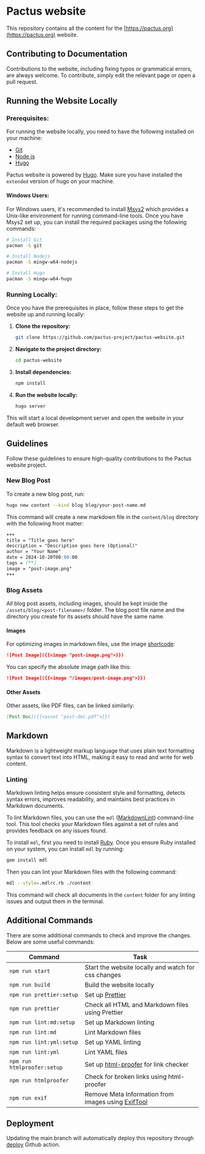 # Pactus website

This repository contains all the content for the [https://pactus.org](https://pactus.org) website.

## Contributing to Documentation

Contributions to the website, including fixing typos or grammatical errors, are always welcome.
To contribute, simply edit the relevant page or open a pull request.

## Running the Website Locally

### Prerequisites:

For running the website locally, you need to have the following installed on your machine:

- [Git](https://git-scm.com/downloads/)
- [Node.js](https://nodejs.org/en/download)
- [Hugo](https://gohugo.io/)

Pactus website is powered by [Hugo](https://gohugo.io/).
Make sure you have installed the `extended` version of hugo on your machine.

#### Windows Users:

For Windows users, it's recommended to install [Msys2](https://www.msys2.org/)
which provides a Unix-like environment for running command-line tools.
Once you have Msys2 set up, you can install the required packages using the following commands:

```bash
# Install Git
pacman -S git

# Install Nodejs
pacman -S mingw-w64-nodejs

# Install Hugo
pacman -S mingw-w64-hugo
```

### Running Locally:

Once you have the prerequisites in place, follow these steps to get the website up and running locally:

1. **Clone the repository:**

    ```bash
    git clone https://github.com/pactus-project/pactus-website.git
    ```

2. **Navigate to the project directory:**

    ```bash
    cd pactus-website
    ```

3. **Install dependencies:**

    ```bash
    npm install
    ```

4. **Run the website locally:**

    ```bash
    hugo server
    ```

This will start a local development server and open the website in your default web browser.

## Guidelines

Follow these guidelines to ensure high-quality contributions to the Pactus website project.

### New Blog Post

To create a new blog post, run:

```bash
hugo new content --kind blog blog/your-post-name.md
```

This command will create a new markdown file in the `content/blog` directory with the following front matter:

```markdown
+++
title = "Title goes here"
description = "Description goes here (Optional)"
author = "Your Name"
date = 2024-10-20T00:00:00
tags = [""]
image = "post-image.png"
+++
```

### Blog Assets

All blog post assets, including images, should be kept inside the `/assets/blog/<post-filename>/` folder.
The blog post file name and the directory you create for its assets should have the same name.

#### Images

For optimizing images in markdown files, use the image [shortcode](https://gohugo.io/content-management/shortcodes/):

```md
![Post Image]({{<image "post-image.png">}})
```

You can specify the absolute image path like this:

```md
![Post Image]({{<image "/images/post-image.png">}})
```

#### Other Assets

Other assets, like PDF files, can be linked similarly:

```md
[Post Doc]({{<asset "post-doc.pdf">}})
```

## Markdown

Markdown is a lightweight markup language that uses plain text formatting syntax to convert text into HTML,
making it easy to read and write for web content.

### Linting

Markdown linting helps ensure consistent style and formatting, detects syntax errors, improves readability,
and maintains best practices in Markdown documents.

To lint Markdown files, you can use the `mdl` ([MarkdownLint](https://github.com/DavidAnson/markdownlint)) command-line tool.
This tool checks your Markdown files against a set of rules and provides feedback on any issues found.

To install `mdl`, first you need to install [Ruby](https://www.ruby-lang.org/en/documentation/installation/).
Once you ensure Ruby installed on your system, you can install `mdl` by running:

```sh
gem install mdl
```

Then you can lint your Markdown files with the following command:

```sh
mdl --style=.mdlrc.rb ./content
```

This command will check all documents in the `content` folder for any linting issues and output them in the terminal.

## Additional Commands

There are some additional commands to check and improve the changes.
Below are some useful commands:

| Command                     | Task                                                                               |
| --------------------------- | ---------------------------------------------------------------------------------- |
| `npm run start`             | Start the website locally and watch for css changes                                |
| `npm run build`             | Build the website locally                                                          |
| `npm run prettier:setup`    | Set up [Prettier](https://prettier.io/)                                            |
| `npm run prettier`          | Check all HTML and Markdown files using Prettier                                   |
| `npm run lint:md:setup`     | Set up Markdown linting                                                            |
| `npm run lint:md`           | Lint Markdown files                                                                |
| `npm run lint:yml:setup`    | Set up YAML linting                                                                |
| `npm run lint:yml`          | Lint YAML files                                                                    |
| `npm run htmlproofer:setup` | Set up [html-proofer](https://github.com/gjtorikian/html-proofer) for link checker |
| `npm run htmlproofer`       | Check for broken links using html-proofer                                          |
| `npm run exif`              | Remove Meta Information from images using [ExifTool](https://exiftool.org/)        |

## Deployment

Updating the main branch will automatically deploy this repository through
[deploy](.github/workflows/deploy.yml) Github action.
